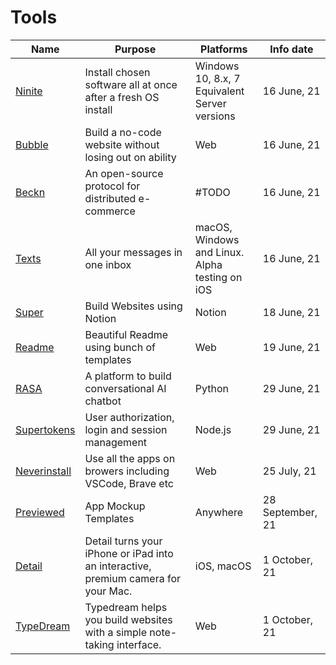 # Tools

Name | Purpose | Platforms | Info date
| --- | --- | --- | --- |
[Ninite](https://ninite.com/) | Install chosen software all at once after a fresh OS install | Windows 10, 8.x, 7</br>Equivalent Server versions | 16 June, 21
[Bubble](https://bubble.io) | Build a no-code website without losing out on ability | Web | 16 June, 21
[Beckn](https://beckn.org/) | An open-source protocol for distributed e-commerce | #TODO | 16 June, 21
[Texts](http://texts.com/) | All your messages in one inbox | macOS, Windows and Linux.</br>Alpha testing on iOS | 16 June, 21
[Super](https://super.so/) | Build Websites using Notion | Notion | 18 June, 21
[Readme](https://readme.so/) | Beautiful Readme using bunch of templates | Web | 19 June, 21
[RASA](https://rasa.com/) | A platform to build conversational AI chatbot | Python | 29 June, 21
[Supertokens](https://supertokens.io/) | User authorization, login and session management | Node.js | 29 June, 21
[Neverinstall](https://neverinstall.com/) | Use all the apps on browers including VSCode, Brave etc | Web | 25 July, 21
[Previewed](https://previewed.app/) | App Mockup Templates | Anywhere | 28 September, 21
[Detail](https://detail.co/) | Detail turns your iPhone or iPad into an interactive, premium camera for your Mac. | iOS, macOS | 1 October, 21
[TypeDream](https://typedream.site/) | Typedream helps you build websites with a simple note-taking interface. | Web | 1 October, 21
